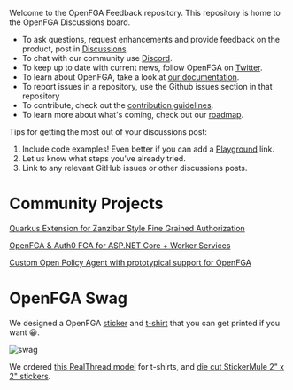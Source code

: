 
Welcome to the OpenFGA Feedback repository. This repository is home to the OpenFGA Discussions board.

- To ask questions, request enhancements and provide feedback on the product, post in [Discussions](https://github.com/orgs/openfga/discussions).
- To chat with our community use [Discord](https://discord.gg/8naAwJfWN6).
- To keep up to date with current news, follow OpenFGA on [Twitter](https://twitter.com/openfga).
- To learn about OpenFGA, take a look at [our documentation](https://openfga.dev/docs).
- To report issues in a repository, use the Github issues section in that repository
- To contribute, check out the [contribution guidelines](https://github.com/openfga/.github/blob/main/CONTRIBUTING.md).
- To learn more about what's coming, check out our [roadmap](https://github.com/orgs/openfga/projects/1).

Tips for getting the most out of your discussions post:

1. Include code examples! Even better if you can add a [Playground](https://play.fga.dev) link.
2. Let us know what steps you've already tried.
3. Link to any relevant GitHub issues or other discussions posts.

# Community Projects

[Quarkus Extension for Zanzibar Style Fine Grained Authorization](https://github.com/kdubb/quarkus-zanzibar-extensions)

[OpenFGA & Auth0 FGA for ASP.NET Core + Worker Services](https://github.com/Hawxy/Fga.Net)

[Custom Open Policy Agent with prototypical support for OpenFGA](https://github.com/thomasdarimont/custom-opa-openfga)

# OpenFGA Swag

We designed a OpenFGA [sticker](brand-assets/openfga-sticker.ai) and [t-shirt](brand-assets/openfga-tshirt.ai) that you can get printed if you want 😀.

![swag](media/swag.png)

We ordered [this RealThread model](https://www.realthread.com/products/next-level-apparel-6210-premium-cvc-crew?color=charcoal&side=front) for t-shirts, and [die cut StickerMule 2" x 2" stickers](https://www.stickermule.com/products/die-cut-stickers).
